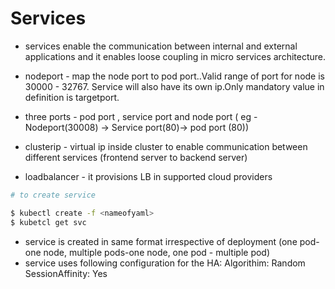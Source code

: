 # Services

- services enable the communication between internal and external applications and it enables loose coupling in micro services architecture.

- nodeport - map the node port to pod port..Valid range of port for node is 30000 - 32767. Service will also have its own ip.Only 
  mandatory value in definition is targetport.

- three ports - pod port , service port  and node port ( eg - Nodeport(30008) -> Service port(80)-> pod port (80))

- clusterip - virtual ip inside cluster to  enable communication between different services (frontend server to backend server)

- loadbalancer - it provisions LB in supported cloud providers

~~~bash
# to create service

$ kubectl create -f <nameofyaml>
$ kubetcl get svc
~~~

- service is created in same format irrespective of deployment (one pod-one node, multiple pods-one node, one pod - multiple pod)
- service uses following configuration for the HA:
    Algorithim: Random
    SessionAffinity: Yes